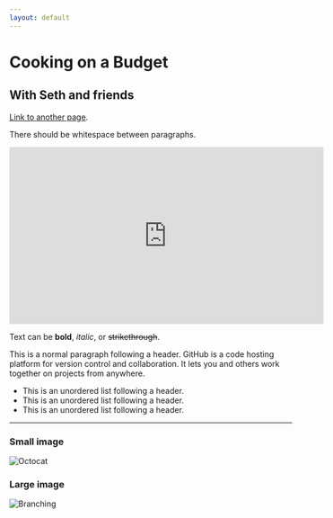 ```yaml
---
layout: default
---
```


# Cooking on a Budget
## With Seth and friends

[Link to another page](./another-page.html).


There should be whitespace between paragraphs.


<iframe width="560" height="315" src="https://www.youtube.com/embed/wq5D43qAsVg" frameborder="0" allow="autoplay; encrypted-media" allowfullscreen></iframe>


Text can be **bold**, _italic_, or ~~strikethrough~~.


This is a normal paragraph following a header. GitHub is a code hosting platform for version control and collaboration. It lets you and others work together on projects from anywhere.

*   This is an unordered list following a header.
*   This is an unordered list following a header.
*   This is an unordered list following a header.

* * *

### Small image

![Octocat](https://assets-cdn.github.com/images/icons/emoji/octocat.png)

### Large image

![Branching](https://guides.github.com/activities/hello-world/branching.png)



